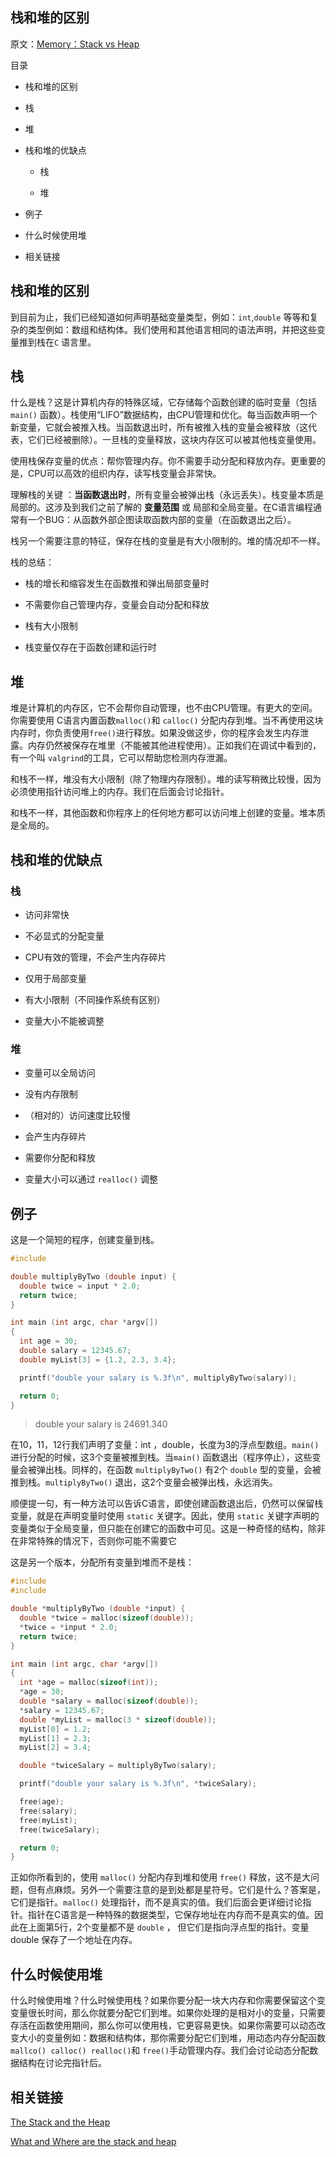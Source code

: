 ## 栈和堆的区别

原文：[Memory：Stack vs Heap]([https://www.gribblelab.org/CBootCamp/7_Memory_Stack_vs_Heap.html](https://www.gribblelab.org/CBootCamp/7_Memory_Stack_vs_Heap.html))

目录

-   栈和堆的区别
    
-   栈
    
-   堆
    
-   栈和堆的优缺点
    
    -   栈
        
    -   堆
        
-   例子
    
-   什么时候使用堆
    
-   相关链接
    

## 栈和堆的区别

到目前为止，我们已经知道如何声明基础变量类型，例如：`int`,`double` 等等和复杂的类型例如：数组和结构体。我们使用和其他语言相同的语法声明，并把这些变量推到栈在`C` 语言里。

## 栈

什么是栈？这是计算机内存的特殊区域，它存储每个函数创建的临时变量（包括`main()` 函数）。栈使用“LIFO”数据结构，由CPU管理和优化。每当函数声明一个新变量，它就会被推入栈。当函数退出时，所有被推入栈的变量会被释放（这代表，它们已经被删除）。一旦栈的变量释放，这块内存区可以被其他栈变量使用。

使用栈保存变量的优点：帮你管理内存。你不需要手动分配和释放内存。更重要的是，CPU可以高效的组织内存，读写栈变量会非常快。

理解栈的关键 ：**当函数退出时**，所有变量会被弹出栈（永远丢失）。栈变量本质是局部的。这涉及到我们之前了解的 **变量范围** 或 局部和全局变量。在C语言编程通常有一个BUG：从函数外部企图读取函数内部的变量（在函数退出之后）。

栈另一个需要注意的特征，保存在栈的变量是有大小限制的。堆的情况却不一样。

栈的总结：

-   栈的增长和缩容发生在函数推和弹出局部变量时
    
-   不需要你自己管理内存，变量会自动分配和释放
    
-   栈有大小限制
    
-   栈变量仅存在于函数创建和运行时
    

## 堆

堆是计算机的内存区，它不会帮你自动管理，也不由CPU管理。有更大的空间。你需要使用 C语言内置函数`malloc()`和 `calloc()` 分配内存到堆。当不再使用这块内存时，你负责使用`free()`进行释放。如果没做这步，你的程序会发生内存泄露。内存仍然被保存在堆里（不能被其他进程使用）。正如我们在调试中看到的，有一个叫 `valgrind`的工具，它可以帮助您检测内存泄漏。

和栈不一样，堆没有大小限制（除了物理内存限制）。堆的读写稍微比较慢，因为必须使用指针访问堆上的内存。我们在后面会讨论指针。

和栈不一样，其他函数和你程序上的任何地方都可以访问堆上创建的变量。堆本质是全局的。

## 栈和堆的优缺点

### 栈

-   访问非常快
    
-   不必显式的分配变量
    
-   CPU有效的管理，不会产生内存碎片
    
-   仅用于局部变量
    
-   有大小限制（不同操作系统有区别）
    
-   变量大小不能被调整
    

### 堆

-   变量可以全局访问
    
-   没有内存限制
    
-   （相对的）访问速度比较慢
    
-   会产生内存碎片
    
-   需要你分配和释放
    
-   变量大小可以通过 `realloc()` 调整
    

## 例子

这是一个简短的程序，创建变量到栈。

```c
#include 

double multiplyByTwo (double input) {
  double twice = input * 2.0;
  return twice;
}

int main (int argc, char *argv[])
{
  int age = 30;
  double salary = 12345.67;
  double myList[3] = {1.2, 2.3, 3.4};

  printf("double your salary is %.3f\n", multiplyByTwo(salary));

  return 0;
}
```

> double your salary is 24691.340

在10，11，12行我们声明了变量：int ，double，长度为3的浮点型数组。`main()` 进行分配的时候，这3个变量被推到栈。当`main()` 函数退出（程序停止），这些变量会被弹出栈。同样的，在函数 `multiplyByTwo()` 有2个 `double` 型的变量，会被推到栈。`multiplyByTwo()` 退出，这2个变量会被弹出栈，永远消失。

顺便提一句，有一种方法可以告诉C语言，即使创建函数退出后，仍然可以保留栈变量，就是在声明变量时使用 `static` 关键字。因此，使用 `static` 关键字声明的变量类似于全局变量，但只能在创建它的函数中可见。这是一种奇怪的结构，除非在非常特殊的情况下，否则你可能不需要它

这是另一个版本，分配所有变量到堆而不是栈：

```c
#include 
#include 

double *multiplyByTwo (double *input) {
  double *twice = malloc(sizeof(double));
  *twice = *input * 2.0;
  return twice;
}

int main (int argc, char *argv[])
{
  int *age = malloc(sizeof(int));
  *age = 30;
  double *salary = malloc(sizeof(double));
  *salary = 12345.67;
  double *myList = malloc(3 * sizeof(double));
  myList[0] = 1.2;
  myList[1] = 2.3;
  myList[2] = 3.4;

  double *twiceSalary = multiplyByTwo(salary);

  printf("double your salary is %.3f\n", *twiceSalary);

  free(age);
  free(salary);
  free(myList);
  free(twiceSalary);

  return 0;
}
```

正如你所看到的，使用 `malloc()` 分配内存到堆和使用 `free()` 释放，这不是大问题，但有点麻烦。另外一个需要注意的是到处都是星符号。它们是什么？答案是，它们是指针。`malloc()` 处理指针，而不是真实的值。我们后面会更详细讨论指针。指针在C语言是一种特殊的数据类型，它保存地址在内存而不是真实的值。因此在上面第5行，2个变量都不是 `double` ， 但它们是指向浮点型的指针。变量double 保存了一个地址在内存。

## 什么时候使用堆

什么时候使用堆？什么时候使用栈？如果你要分配一块大内存和你需要保留这个变变量很长时间，那么你就要分配它们到堆。如果你处理的是相对小的变量，只需要存活在函数使用期间，那么你可以使用栈，它更容易更快。如果你需要可以动态改变大小的变量例如：数据和结构体，那你需要分配它们到堆，用动态内存分配函数 `mallco() calloc() realloc()`和 `free()`手动管理内存。我们会讨论动态分配数据结构在讨论完指针后。

## 相关链接

[The Stack and the Heap](http://www.learncpp.com/cpp-tutorial/79-the-stack-and-the-heap/%5D)

[What and Where are the stack and heap](https://stackoverflow.com/questions/79923/what-and-where-are-the-stack-and-heap)

